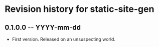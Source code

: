 # Revision history for static-site-gen

## 0.1.0.0 -- YYYY-mm-dd

* First version. Released on an unsuspecting world.
